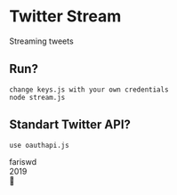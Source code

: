 # Twitter Stream
Streaming tweets

## Run?
```
change keys.js with your own credentials
node stream.js
```

## Standart Twitter API?
```
use oauthapi.js
```

fariswd  
2019  
:rocket:  
